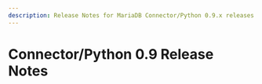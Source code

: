 ```yaml
---
description: Release Notes for MariaDB Connector/Python 0.9.x releases
---
```


# Connector/Python 0.9 Release Notes

